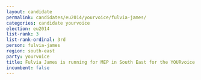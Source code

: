 ```yaml
---
layout: candidate
permalink: candidates/eu2014/yourvoice/fulvia-james/
categories: candidate yourvoice
election: eu2014
list-rank: 3
list-rank-ordinal: 3rd
person: fulvia-james
region: south-east
party: yourvoice
title: Fulvia James is running for MEP in South East for the YOURvoice Party
incumbent: false
---
```

